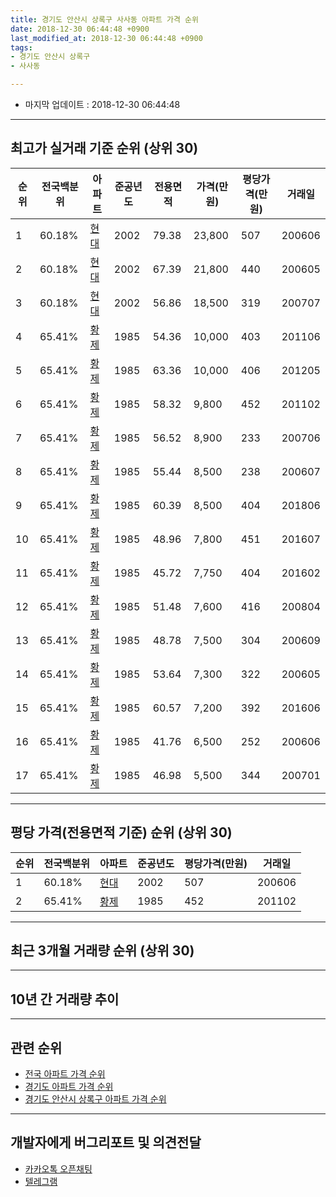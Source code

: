```yaml
---
title: 경기도 안산시 상록구 사사동 아파트 가격 순위
date: 2018-12-30 06:44:48 +0900
last_modified_at: 2018-12-30 06:44:48 +0900
tags:
- 경기도 안산시 상록구
- 사사동

---
```


* 마지막 업데이트 : 2018-12-30 06:44:48

---

## 최고가 실거래 기준 순위 (상위 30)


|순위|전국백분위|아파트|준공년도|전용면적|가격(만원)|평당가격(만원)|거래일|
|---|---|---|---|---|---|---|---|
|1|60.18%|[현대](https://search.naver.com/search.naver?query=%EA%B2%BD%EA%B8%B0%EB%8F%84+%EC%95%88%EC%82%B0%EC%8B%9C+%EC%83%81%EB%A1%9D%EA%B5%AC+%EC%82%AC%EC%82%AC%EB%8F%99+%ED%98%84%EB%8C%80)|2002|79.38|23,800|507|200606|
|2|60.18%|[현대](https://search.naver.com/search.naver?query=%EA%B2%BD%EA%B8%B0%EB%8F%84+%EC%95%88%EC%82%B0%EC%8B%9C+%EC%83%81%EB%A1%9D%EA%B5%AC+%EC%82%AC%EC%82%AC%EB%8F%99+%ED%98%84%EB%8C%80)|2002|67.39|21,800|440|200605|
|3|60.18%|[현대](https://search.naver.com/search.naver?query=%EA%B2%BD%EA%B8%B0%EB%8F%84+%EC%95%88%EC%82%B0%EC%8B%9C+%EC%83%81%EB%A1%9D%EA%B5%AC+%EC%82%AC%EC%82%AC%EB%8F%99+%ED%98%84%EB%8C%80)|2002|56.86|18,500|319|200707|
|4|65.41%|[황제](https://search.naver.com/search.naver?query=%EA%B2%BD%EA%B8%B0%EB%8F%84+%EC%95%88%EC%82%B0%EC%8B%9C+%EC%83%81%EB%A1%9D%EA%B5%AC+%EC%82%AC%EC%82%AC%EB%8F%99+%ED%99%A9%EC%A0%9C)|1985|54.36|10,000|403|201106|
|5|65.41%|[황제](https://search.naver.com/search.naver?query=%EA%B2%BD%EA%B8%B0%EB%8F%84+%EC%95%88%EC%82%B0%EC%8B%9C+%EC%83%81%EB%A1%9D%EA%B5%AC+%EC%82%AC%EC%82%AC%EB%8F%99+%ED%99%A9%EC%A0%9C)|1985|63.36|10,000|406|201205|
|6|65.41%|[황제](https://search.naver.com/search.naver?query=%EA%B2%BD%EA%B8%B0%EB%8F%84+%EC%95%88%EC%82%B0%EC%8B%9C+%EC%83%81%EB%A1%9D%EA%B5%AC+%EC%82%AC%EC%82%AC%EB%8F%99+%ED%99%A9%EC%A0%9C)|1985|58.32|9,800|452|201102|
|7|65.41%|[황제](https://search.naver.com/search.naver?query=%EA%B2%BD%EA%B8%B0%EB%8F%84+%EC%95%88%EC%82%B0%EC%8B%9C+%EC%83%81%EB%A1%9D%EA%B5%AC+%EC%82%AC%EC%82%AC%EB%8F%99+%ED%99%A9%EC%A0%9C)|1985|56.52|8,900|233|200706|
|8|65.41%|[황제](https://search.naver.com/search.naver?query=%EA%B2%BD%EA%B8%B0%EB%8F%84+%EC%95%88%EC%82%B0%EC%8B%9C+%EC%83%81%EB%A1%9D%EA%B5%AC+%EC%82%AC%EC%82%AC%EB%8F%99+%ED%99%A9%EC%A0%9C)|1985|55.44|8,500|238|200607|
|9|65.41%|[황제](https://search.naver.com/search.naver?query=%EA%B2%BD%EA%B8%B0%EB%8F%84+%EC%95%88%EC%82%B0%EC%8B%9C+%EC%83%81%EB%A1%9D%EA%B5%AC+%EC%82%AC%EC%82%AC%EB%8F%99+%ED%99%A9%EC%A0%9C)|1985|60.39|8,500|404|201806|
|10|65.41%|[황제](https://search.naver.com/search.naver?query=%EA%B2%BD%EA%B8%B0%EB%8F%84+%EC%95%88%EC%82%B0%EC%8B%9C+%EC%83%81%EB%A1%9D%EA%B5%AC+%EC%82%AC%EC%82%AC%EB%8F%99+%ED%99%A9%EC%A0%9C)|1985|48.96|7,800|451|201607|
|11|65.41%|[황제](https://search.naver.com/search.naver?query=%EA%B2%BD%EA%B8%B0%EB%8F%84+%EC%95%88%EC%82%B0%EC%8B%9C+%EC%83%81%EB%A1%9D%EA%B5%AC+%EC%82%AC%EC%82%AC%EB%8F%99+%ED%99%A9%EC%A0%9C)|1985|45.72|7,750|404|201602|
|12|65.41%|[황제](https://search.naver.com/search.naver?query=%EA%B2%BD%EA%B8%B0%EB%8F%84+%EC%95%88%EC%82%B0%EC%8B%9C+%EC%83%81%EB%A1%9D%EA%B5%AC+%EC%82%AC%EC%82%AC%EB%8F%99+%ED%99%A9%EC%A0%9C)|1985|51.48|7,600|416|200804|
|13|65.41%|[황제](https://search.naver.com/search.naver?query=%EA%B2%BD%EA%B8%B0%EB%8F%84+%EC%95%88%EC%82%B0%EC%8B%9C+%EC%83%81%EB%A1%9D%EA%B5%AC+%EC%82%AC%EC%82%AC%EB%8F%99+%ED%99%A9%EC%A0%9C)|1985|48.78|7,500|304|200609|
|14|65.41%|[황제](https://search.naver.com/search.naver?query=%EA%B2%BD%EA%B8%B0%EB%8F%84+%EC%95%88%EC%82%B0%EC%8B%9C+%EC%83%81%EB%A1%9D%EA%B5%AC+%EC%82%AC%EC%82%AC%EB%8F%99+%ED%99%A9%EC%A0%9C)|1985|53.64|7,300|322|200605|
|15|65.41%|[황제](https://search.naver.com/search.naver?query=%EA%B2%BD%EA%B8%B0%EB%8F%84+%EC%95%88%EC%82%B0%EC%8B%9C+%EC%83%81%EB%A1%9D%EA%B5%AC+%EC%82%AC%EC%82%AC%EB%8F%99+%ED%99%A9%EC%A0%9C)|1985|60.57|7,200|392|201606|
|16|65.41%|[황제](https://search.naver.com/search.naver?query=%EA%B2%BD%EA%B8%B0%EB%8F%84+%EC%95%88%EC%82%B0%EC%8B%9C+%EC%83%81%EB%A1%9D%EA%B5%AC+%EC%82%AC%EC%82%AC%EB%8F%99+%ED%99%A9%EC%A0%9C)|1985|41.76|6,500|252|200606|
|17|65.41%|[황제](https://search.naver.com/search.naver?query=%EA%B2%BD%EA%B8%B0%EB%8F%84+%EC%95%88%EC%82%B0%EC%8B%9C+%EC%83%81%EB%A1%9D%EA%B5%AC+%EC%82%AC%EC%82%AC%EB%8F%99+%ED%99%A9%EC%A0%9C)|1985|46.98|5,500|344|200701|


---

## 평당 가격(전용면적 기준) 순위 (상위 30)


|순위|전국백분위|아파트|준공년도|평당가격(만원)|거래일|
|---|---|---|---|---|---|
|1|60.18%|[현대](https://search.naver.com/search.naver?query=%EA%B2%BD%EA%B8%B0%EB%8F%84+%EC%95%88%EC%82%B0%EC%8B%9C+%EC%83%81%EB%A1%9D%EA%B5%AC+%EC%82%AC%EC%82%AC%EB%8F%99+%ED%98%84%EB%8C%80)|2002|507|200606|
|2|65.41%|[황제](https://search.naver.com/search.naver?query=%EA%B2%BD%EA%B8%B0%EB%8F%84+%EC%95%88%EC%82%B0%EC%8B%9C+%EC%83%81%EB%A1%9D%EA%B5%AC+%EC%82%AC%EC%82%AC%EB%8F%99+%ED%99%A9%EC%A0%9C)|1985|452|201102|


---

## 최근 3개월 거래량 순위 (상위 30)


<div style="width:100%;">
    <canvas id="deal_count_ranking" height="250"></canvas>
</div>


<script>
new Chart(document.getElementById("deal_count_ranking"), {
    type: 'horizontalBar',
    data: {
        labels: ['현대'],
        datasets: [{
            label: '실거래 수',
            data: [1],
            borderColor: "rgba(255, 0, 128, 1)",
            backgroundColor: "rgba(255, 0, 128, 0.5)",
            fill: false,
        }]
    },
    options: {
        responsive: true,
        title: {
            display: true,
            text: '최근 3개월 거래량 순위'
        },
        tooltips: {
            mode: 'index',
            intersect: false,
            callbacks: {
                title: function(tooltipItems, data) {
                    return "실거래 수:";
                },
                label: function(tooltipItem, data) {
                    return data.labels[tooltipItem.index] + ": " + tooltipItem.xLabel;
                }
            }
        },
        hover: {
            mode: 'nearest',
            intersect: true
        },
        scales: {
            xAxes: [{
                display: true,
                scaleLabel: {
                    display: true,
                    labelString: '실거래 수'
                },
                ticks: {
                    suggestedMin: 0,
                }
            }],
            yAxes: [{
                display: true,
                ticks: {
                    autoSkip: false,
                    callback: function(value, index, values) {
                        if (value.length > 15)
                            return value.substr(0, 13) + "...";
                        else
                            return value;
                    }
                },
                scaleLabel: {
                    display: false,
                }
            }]
        }
    }
});

</script>


---

## 10년 간 거래량 추이


<div style="width:100%;">
    <canvas id="deal_progress" height="250"></canvas>
</div>

<script>
new Chart(document.getElementById("deal_progress"), {
    type: 'line',
    data: {
        labels: ['200812','200901','200902','200903','200904','200905','200906','200907','200908','200909','200910','200911','200912','201001','201002','201003','201004','201005','201006','201007','201008','201009','201010','201011','201012','201101','201102','201103','201104','201105','201106','201107','201108','201109','201110','201111','201112','201201','201202','201203','201204','201205','201206','201207','201208','201209','201210','201211','201212','201301','201302','201303','201304','201305','201306','201307','201308','201309','201310','201311','201312','201401','201402','201403','201404','201405','201406','201407','201408','201409','201410','201411','201412','201501','201502','201503','201504','201505','201506','201507','201508','201509','201510','201511','201512','201601','201602','201603','201604','201605','201606','201607','201608','201609','201610','201611','201612','201701','201702','201703','201704','201705','201706','201707','201708','201709','201710','201711','201712','201801','201802','201803','201804','201805','201806','201807','201808','201809','201810','201811','201812'],
        datasets: [{
            label: '실거래 수',
            pointRadius: 1,
            data: [0, 0, 1, 0, 3, 2, 3, 7, 6, 8, 3, 6, 2, 3, 3, 11, 3, 5, 2, 4, 4, 6, 7, 8, 3, 2, 13, 5, 5, 3, 6, 2, 7, 3, 5, 2, 3, 5, 6, 3, 4, 4, 7, 2, 1, 2, 7, 2, 2, 0, 2, 3, 8, 7, 6, 4, 3, 5, 2, 4, 4, 1, 6, 9, 10, 1, 1, 6, 1, 7, 3, 2, 1, 8, 6, 6, 6, 6, 2, 6, 3, 1, 4, 3, 4, 1, 4, 2, 2, 5, 3, 6, 8, 3, 2, 2, 2, 3, 3, 4, 0, 4, 3, 2, 5, 2, 4, 4, 3, 2, 2, 3, 5, 2, 4, 2, 4, 1, 1, 0, 0],
            borderColor: "rgba(255, 201, 14, 1)",
            backgroundColor: "rgba(255, 201, 14, 0.5)",
            fill: true,
        }]
    },
    options: {
        responsive: true,
        title: {
            display: true,
            text: '10년간 거래량 추이'
        },
        tooltips: {
            mode: 'index',
            intersect: false,
        },
        hover: {
            mode: 'nearest',
            intersect: true
        },
        scales: {
            xAxes: [{
                display: true,
                scaleLabel: {
                    display: true,
                    labelString: '년/월'
                }
            }],
            yAxes: [{
                display: true,
                ticks: {
                    suggestedMin: 0,
                },
                scaleLabel: {
                    display: true,
                    labelString: '실거래 수'
                }
            }]
        }
    }
});

</script>


---

## 관련 순위

- [전국 아파트 가격 순위](https://inasie.github.io/apt-ranking/전국)
- [경기도 아파트 가격 순위](https://inasie.github.io/apt-ranking/경기도)
- [경기도 안산시 상록구 아파트 가격 순위](https://inasie.github.io/apt-ranking/경기도-안산시-상록구)


---

## 개발자에게 버그리포트 및 의견전달

- [카카오톡 오픈채팅](https://open.kakao.com/o/gLJUAP4)
- [텔레그램](https://t.me/inasie)

